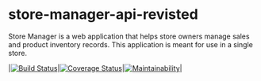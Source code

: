 # store-manager-api-revisted
Store Manager is a web application that helps store owners manage sales and product inventory records. This application is meant for use in a single store.


|[![Build Status](https://travis-ci.com/kipruto/store-manager-api-v2-revisted.svg?branch=master)](https://travis-ci.com/kipruto/store-manager-api-v2-revisted)|[![Coverage Status](https://coveralls.io/repos/github/kipruto/store-manager-api-v2-revisted/badge.svg?branch=master)](https://coveralls.io/github/kipruto/store-manager-api-v2-revisted?branch=master)|[![Maintainability](https://api.codeclimate.com/v1/badges/32806fdcde239f6d6b59/maintainability)](https://codeclimate.com/github/kipruto/store-manager-api-v2-revisted/maintainability)|
